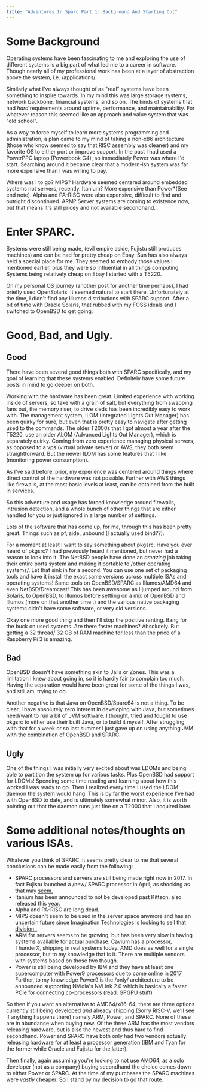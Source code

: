 ```yaml
---
title: "Adventures In Sparc Part 1: Background And Starting Out"
---
```



# Some Background

Operating systems have been fascinating to me and exploring the use of different
systems is a big part of what led me to a career in software. Though nearly all
of my professional work has been at a layer of abstraction above the system,
i.e. /applications/.

Similarly what I've always thought of as "real" systems have been something to
inspire towards. In my mind this was large storage systems, network backbone,
financial systems, and so on. The kinds of systems that had *hard* requirements
around uptime, performance, and maintainability. For whatever reason this seemed
like an approach and value system that was "old school".

As a way to force myself to learn more systems programming and administration, a plan
came to my mind of taking a non-x86 architecture (those who know seemed to say
that RISC assembly was cleaner) and my favorite OS to either port or improve support.
In the past I had used a PowerPPC laptop (Powerbook G4), so immediately Power
was where I'd start. Searching around it became clear that a modern-ish system was
far more expensive than I was willing to pay.

Where was I to go? MIPS? Hardware seemed centered around embedded systems not servers, recently.
Itanium? More expensive than Power*(See end note). Alpha and PA-RISC were also expensive, difficult to
find and outright discontinued. ARM? Server systems are coming to existence now, but
that means it's still pricey and not available secondhand.

# Enter SPARC.

Systems were still being made, (evil empire aside, Fujistu still produces machines) and
can be had for pretty cheap on Ebay. Sun has also always held a special place for me.
They seemed to embody those values I mentioned earlier, plus they were so influential
in all things computing. Systems being relatively cheap on Ebay I started with a T5220.

On my personal OS journey (another post for another time perhaps), I had briefly used
OpenSolaris. It seemed natural to start there. Unfortunately at the time, I didn't find
any Illumos distributions with SPARC support. After a bit of time with Oracle Solaris,
that rubbed with my FOSS ideals and I switched to OpenBSD to get going.

# Good, Bad, and Ugly.

## Good

There have been several good things both with SPARC specifically, and my goal of learning
that these systems enabled. Definitely have some future posts in mind to go deeper on both.

Working with the hardware has been great. Limited experience with working inside of
servers, so take with a grain of salt, but everything from swapping fans out, the memory
riser, to drive sleds has been incredibly easy to work with. The management system,
ILOM (Integrated Lights Out Manager) has been quirky for sure, but even that is
pretty easy to navigate after getting used to the commands. The older T2000s that I
got almost a year after the T5220, use an older ALOM (Advanced Lights Out Manager),
which is separately quirky. Coming from zero experience managing physical servers,
as opposed to a vps (virtual private server) or AWS, they both seem straightforward.
But the newer ILOM has some features that I like (monitoring power consumption).

As I've said before, prior, my experience was centered around things where direct control
of the hardware was not possible. Further with AWS things like firewalls, at the most
basic levels at least, can be obtained from the built in services.

So this adventure and usage has forced knowledge around firewalls, intrusion detection,
and a whole bunch of other things that are either handled for you or just ignored in a
large number of settings.

Lots of the software that has come up, for me, through this has been pretty great.
Things such as pf, aide, unbound (I actually used bind??).

For a moment at least I want to say something about pkgsrc. Have you ever heard of pkgsrc?
I had previously heard it mentioned, but never had a reason to look into it. The NetBSD
people have done an *amazing* job taking their entire ports system and making it portable
to /other operating systems/. Let that sink in for a second. You can use one set of
packaging tools and have it install the exact same versions across multiple ISAs and
operating systems! Same tools on OpenBSD/SPARC as Illumos/AMD64 and even NetBSD/Dreamcast!
This has been awesome as I jumped around from Solaris, to OpenBSD, to Illumos before
settling on a mix of OpenBSD and Illumos (more on that another time..) and the various
native packaging systems didn't have some software, or very old versions.

Okay one more good thing and then I'll stop the positive ranting. Bang for the buck
on used systems. Are there faster machines? Absolutely. But getting a 32 thread/ 32 GB of
RAM machine for less than the price of a Raspberry Pi 3 is amazing.

## Bad
OpenBSD doesn't have something akin to Jails or Zones. This was a limitation I knew about
going in, so it is hardly fair to complain too much. Having the separation would have
been great for some of the things I was, and still am, trying to do.

Another negative is that Java on OpenBSD/Sparc64 is not a thing. To be clear, I have
absolutely zero interest in developing with Java, but sometimes need/want to run a bit
of JVM software. I thought, tried and fought to use pkgsrc to either use their built
Java, or to build it myself. After struggling with that for a week or so last summer
I just gave up on using anything JVM with the combination of OpenBSD and SPARC.

## Ugly
One of the things I was initially very excited about was LDOMs and being able to
partition the system up for various tasks. Plus OpenBSD had support for LDOMs!
Spending some time reading and learning about how this worked I was ready to go.
Then I realized every time I used the LDOM daemon the system would hang. This is by far
the worst experience I've had with OpenBSD to date, and is ultimately somewhat minor.
Also, it is worth pointing out that the daemon runs just fine on a T2000 that I acquired
later.


# Some additional notes/thoughts on various ISAs.

Whatever you think of SPARC, it seems pretty clear to me that several conclusions can be
made easily from the following:

* SPARC processors and servers are still being made right now in 2017.
   In fact Fujistu launched a /new/ SPARC processor in April, as shocking as that
   may [seem.](http://www.fujitsu.com/global/about/resources/news/press-releases/2017/0404-01.html)
* Itanium has been announced to not be developed past Kittson, also released this [year.](https://itpeernetwork.intel.com/evolution-mission-critical-computing/)
* Alpha and PA-RISC are long dead.
* MIPS doesn't seem to be used in the server space anymore and has an uncertain future
  since Imagination Technologies is looking to sell that [division..](http://www.anandtech.com/show/11334/imagination-to-sell-mips-and-ensigma)
* ARM for servers seems to be growing, but has been very slow in having systems available for actual purchase. Cavium has a processor, ThunderX, shipping in real systems today. AMD does as well for a single processor, but to my knowledge that is it. There are multiple vendors with systems based on those two though.
* Power is still being developed by IBM and they have at least one supercomputer with
  Power9 processors due to come online in [2017](https://www.llnl.gov/news/next-generation-supercomputer-coming-lab)
   Further, to my knowledge Power9 is the /only/ architecture to be announced supporting NVidia's NVLink 2.0 which is basically a faster PCIe for connecting co-processors (read: GPGPU stuff)

So then if you want an alternative to AMD64/x86-64, there are three options currently
still being developed *and* already shipping (Sorry RISC-V, we'll see if anything happens there) namely ARM, Power, and SPARC. None of these are in abundance when buying new. Of the three ARM has the most vendors releasing hardware, but is also the newest and thus
hard to find secondhand. Power and SPARC have both only had two vendors actually releasing hardware for at least a processor generation (IBM and Tyan for the former while Oracle and Fujistu for the latter).

Then finally, again assuming you're looking to not use AMD64, as a solo developer (not as a company)
buying secondhand the choice comes down to either Power or SPARC. At the time of my
purchases the SPARC machines were *vastly* cheaper. So I stand by my decision to go that
route.
